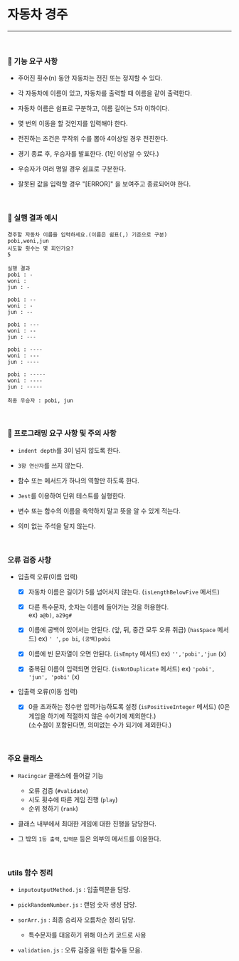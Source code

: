 # 자동차 경주

---

<br>

### 📝 기능 요구 사항

- 주어진 횟수(n) 동안 자동차는 전진 또는 정지할 수 있다.

- 각 자동차에 이름이 있고, 자동차를 출력할 때 이름을 같이 출력한다.

- 자동차 이름은 쉼표로 구분하고, 이름 길이는 5자 이하이다.

- 몇 번의 이동을 할 것인지를 입력해야 한다.

- 전진하는 조건은 무작위 수를 뽑아 4이상일 경우 전진한다.

- 경기 종료 후, 우승자를 발표한다. (1인 이상일 수 있다.)

- 우승자가 여러 명일 경우 쉼표로 구분한다.

- 잘못된 값을 입력할 경우 "[ERROR]" 을 보여주고 종료되어야 한다.

<br>

### 🔎 실행 결과 예시

```
경주할 자동차 이름을 입력하세요.(이름은 쉼표(,) 기준으로 구분)
pobi,woni,jun
시도할 횟수는 몇 회인가요?
5

실행 결과
pobi : -
woni :
jun : -

pobi : --
woni : -
jun : --

pobi : ---
woni : --
jun : ---

pobi : ----
woni : ---
jun : ----

pobi : -----
woni : ----
jun : -----

최종 우승자 : pobi, jun
```

<br>

### 📝 프로그래밍 요구 사항 및 주의 사항

- `indent depth`를 3이 넘지 않도록 한다.

- `3항 연산자`를 쓰지 않는다.

- 함수 또는 메서드가 하나의 역할만 하도록 한다.

- `Jest`를 이용하여 단위 테스트를 실행한다.

- 변수 또는 함수의 이름을 축약하지 말고 뜻을 알 수 있게 적는다.

- 의미 없는 주석을 달지 않는다.

<br>

### 오류 검증 사항

- 입출력 오류(이름 입력)

  - [x] 자동차 이름은 길이가 5를 넘어서지 않는다. (`isLengthBelowFive` 메서드)

  - [x] 다른 특수문자, 숫자는 이름에 들어가는 것을 허용한다.  
         ex) `a@b)`, `a29g#`
  - [x] 이름에 공백이 있어서는 안된다. (앞, 뒤, 중간 모두 오류 취급) (`hasSpace` 메서드)
        ex) `' '`, `po bi`, `(공백)pobi`

  - [x] 이름에 빈 문자열이 오면 안된다. (`isEmpty` 메서드)
        ex) `'','pobi','jun` (x)

  - [x] 중복된 이름이 입력되면 안된다. (`isNotDuplicate` 메서드)
        ex) `'pobi', 'jun', 'pobi'` (x)

- 입출력 오류(이동 입력)
  - [x] 0을 초과하는 정수만 입력가능하도록 설정 (`isPositiveInteger` 메서드)
        (0은 게임을 하기에 적절하지 않은 수이기에 제외한다.)  
         (소수점이 포함된다면, 의미없는 수가 되기에 제외한다.)

<br>

### 주요 클래스

- `Racingcar` 클래스에 들어갈 기능

  - 오류 검증 (`#validate`)
  - 시도 횟수에 따른 게임 진행 (`play`)
  - 순위 정하기 (`rank`)

- 클래스 내부에서 최대한 게임에 대한 진행을 담당한다.

- 그 밖의 `1등 출력`, `입력문` 등은 외부의 메서드를 이용한다.

<br>

### utils 함수 정리

- `inputoutputMethod.js` : 입출력문을 담당.

- `pickRandomNumber.js` : 랜덤 숫자 생성 담당.

- `sorArr.js` : 최종 승리자 오름차순 정리 담당.

  - 특수문자를 대응하기 위해 아스키 코드로 사용

- `validation.js` : 오류 검증을 위한 함수들 모음.
